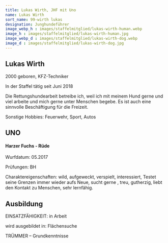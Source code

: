 ```yaml
---
title: Lukas Wirth, JHF mit Uno
name: Lukas Wirth
sort_name: 99-wirth lukas
designation: Junghundeführer
image_webp_h : images/staffelmitglied/lukas-wirth-human.webp
image_h : images/staffelmitglied/lukas-wirth-human.jpg
image_webp_d : images/staffelmitglied/lukas-wirth-dog.webp
image_d : images/staffelmitglied/lukas-wirth-dog.jpg
---
```

## Lukas Wirth
2000 geboren, KFZ-Techniker

In der Staffel tätig seit Juni 2018

Die Rettungshundearbeit betreibe ich, weil ich mit meinem Hund gerne und viel arbeite und mich gerne unter Menschen begebe. Es ist auch eine sinnvolle Beschäftigung für die Freizeit.

Sonstige Hobbies: Feuerwehr, Sport, Autos

## UNO
#### Harzer Fuchs - Rüde
Wurfdatum: 05.2017

Prüfungen: BH 

Charaktereigenschaften: wild, aufgeweckt, verspielt, interessiert, Testet seine Grenzen immer wieder aufs Neue, sucht gerne , treu, gutherzig, liebt den Kontakt zu Menschen, sehr lernfähig.

## Ausbildung
EINSATZFÄHIGKEIT: in Arbeit

wird ausgebildet in: Flächensuche

TRÜMMER – Grundkenntnisse
